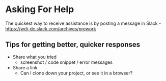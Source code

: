 # Asking For Help

The quickest way to receive assistance is by posting a message in Slack - https://wdi-dc.slack.com/archives/prework

## Tips for getting better, quicker responses

- Share what you tried
  - screenshot / code snippet / error messages
- Share a link
  - Can I clone down your project, or see it in a browser?
